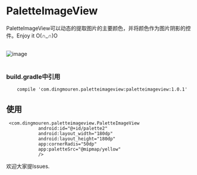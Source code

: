 # PaletteImageView


PaletteImageView可以动态的提取图片的主要颜色，并将颜色作为图片阴影的控件。Enjoy it  O(∩_∩)O<br><br>



![image](https://github.com/DingMouRen/PaletteImageView/raw/master/imgs/img.gif)<br><br>

### build.gradle中引用
```
	compile 'com.dingmouren.paletteimageview:paletteimageview:1.0.1'
```

## 使用

```
 <com.dingmouren.paletteimageview.PaletteImageView
            android:id="@+id/palette2"
            android:layout_width="180dp"
            android:layout_height="180dp"
            app:cornerRadis="50dp"
            app:paletteSrc="@mipmap/yellow"          
            />
```

欢迎大家提Issues.



